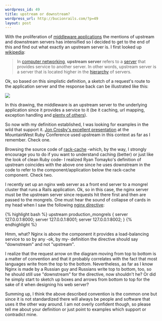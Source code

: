 ```yaml
--- 
wordpress_id: 49
title: upstream or downstream?
wordpress_url: http://bucionrails.com/?p=49
layout: post
---
```

With the proliferation of <a href="http://chneukirchen.org/blog/archive/2007/02/introducing-rack.html">middleware applications</a> the mentions of upstream and downstream servers has intensified so I decided to get to the end of this and find out what exactly an upstream server is. I first looked up <a href="http://en.wikipedia.org/wiki/Upstream_server">wikipedia</a>:

<blockquote>
In <a title="Computer networking" href="http://en.wikipedia.org/wiki/Computer_networking">computer networking</a>, <strong>upstream server</strong> refers to a <a title="Server (computing)" href="http://en.wikipedia.org/wiki/Server_(computing)">server</a> that provides service to another server. In other words, upstream server is a server that is located higher in the <a title="Hierarchy" href="http://en.wikipedia.org/wiki/Hierarchy">hierarchy</a> of servers.
</blockquote>

Ok, so based on this simplistic definition, a sketch of a request's route to the application server and the response back can be illustrated like this:

<img src="http://bucionrails.com/wp-content/uploads/2009/04/request-stack.jpg" border="0" />

In this drawing, the middleware is an upstream server to the underlying application since it provides a service to it (be it caching, url mapping, exception handling and <a href="http://github.com/rack/rack-contrib/tree/master">plenty of others</a>).

So now with my definition established, I was looking for examples in the wild that support it. <a href="http://mwrc2009.confreaks.com/13-mar-2009-11-05-in-a-world-of-middleware-who-needs-monolithic-applications-jon-crosby.html">Jon Crosby's excellent presentation</a> at the MountainWest Ruby Conference used upstream in this context as far as I remember. Check one.

Browsing the source code of <a href="http://github.com/rtomayko/rack-cache/tree/master">rack-cache</a> -which, by the way, I strongly encourage you to do if you want to understand caching (better) or just like the look of clean Ruby code- I realized Ryan Tomayko's definition of upstream coincides with the above one since he uses downstream in the code to refer to the component/application below the rack-cache component. Check two.

I recently set up an nginx web server as a front end server to a mongrel cluster that runs a Rails application. Ok, so in this case, the nginx server must be the upstream server since requests hit there first and then are passed to the mongrels. One must hear the sound of collapse of cards in my head when I saw the following <a href="http://wiki.nginx.org/NginxHttpUpstreamModule">nginx directive</a>:

{% highlight bash %}
upstream production_mongrels {
  server 127.0.0.1:8000;
  server 127.0.0.1:8001;
  server 127.0.0.1:8002;
}
{% endhighlight %}

Hmm, what? Nginx is above the component it provides a load-balancing service to so by any -ok, by my- definition the directive should say "downstream" and not "upstream".

I realize that the request arrow on the diagram moving from top to bottom is a matter of convention and that it probably correlates with the fact that most languages write from the top to the bottom. Nevertheless, as far as I know Nginx is made by a Russian guy and Russians write top to bottom, too, so he should still use "downstream" for the directive, now shouldn't he? Or did he simply start to sketch up boxes and arrows from bottom to top for the sake of it when designing his web server?

Summing up, I think the above described convention is the common one but since it is not standardized there will always be people and software that uses it the other way around. I am not overly confident though, so please tell me about your definition or just point to examples which support or contradict mine.
